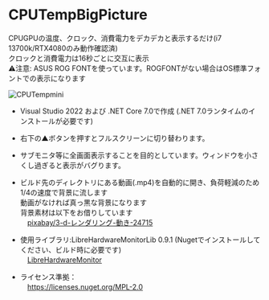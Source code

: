 # CPUTempBigPicture
CPUGPUの温度、クロック、消費電力をデカデカと表示するだけ(i7 13700k/RTX4080のみ動作確認済)<br>
クロックと消費電力は16秒ごとに交互に表示<br>
:warning:注意: ASUS ROG FONTを使っています。ROGFONTがない場合はOS標準フォントでの表示になります

![CPUTempmini](https://user-images.githubusercontent.com/125875827/222867720-ad8e4159-e428-4e14-ba09-0dfbf124e211.jpg)

- Visual Studio 2022 および .NET Core 7.0で作成 (.NET 7.0ランタイムのインストールが必要です)

- 右下の▲ボタンを押すとフルスクリーンに切り替わります。

- サブモニタ等に全画面表示することを目的としています。ウィンドウを小さくし過ぎると表示がバグります。

- ビルド先のディレクトリにある動画(.mp4)を自動的に開き、負荷軽減のため1/4の速度で背景に流します<br>
動画がなければ真っ黒な背景になります<br>
背景素材は以下をお借りしています<br>
　[pixabay/3-d-レンダリング-動き-24715](https://pixabay.com/ja/videos/3-d-%E3%83%AC%E3%83%B3%E3%83%80%E3%83%AA%E3%83%B3%E3%82%B0-%E5%8B%95%E3%81%8D-24715/)

- 使用ライブラリ:LibreHardwareMonitorLib 0.9.1 (Nugetでインストールしてください、ビルド時に必要です)<br>
　[LibreHardwareMonitor](https://github.com/LibreHardwareMonitor/LibreHardwareMonitor)
    
- ライセンス準拠：<br>
　https://licenses.nuget.org/MPL-2.0

